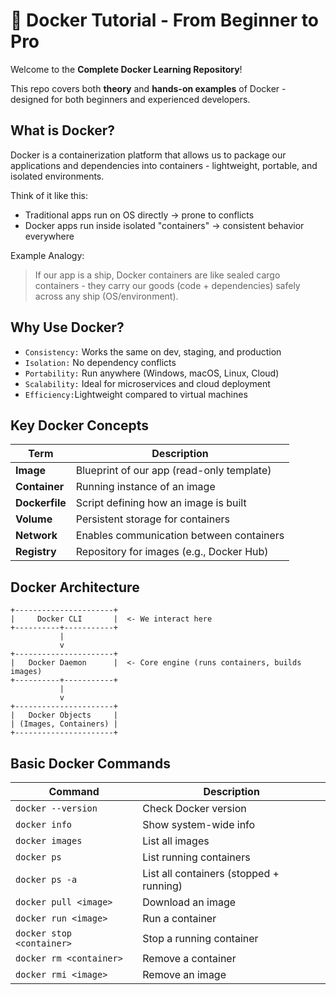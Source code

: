 # 🐳 Docker Tutorial - From Beginner to Pro

Welcome to the **Complete Docker Learning Repository**!

This repo covers both **theory** and **hands-on examples** of Docker - designed for both beginners and experienced developers.

## What is Docker?

Docker is a containerization platform that allows us to package our applications and dependencies into containers - lightweight, portable, and isolated environments.

Think of it like this:
* Traditional apps run on OS directly -> prone to conflicts
* Docker apps run inside isolated "containers" -> consistent behavior everywhere

Example Analogy:
> If our app is a ship, Docker containers are like sealed cargo containers - they carry our goods (code + dependencies) safely across any ship (OS/environment).

## Why Use Docker?

* `Consistency:` Works the same on dev, staging, and production
* `Isolation:` No dependency conflicts
* `Portability:` Run anywhere (Windows, macOS, Linux, Cloud)
* `Scalability:` Ideal for microservices and cloud deployment
* `Efficiency:`Lightweight compared to virtual machines

## Key Docker Concepts

| Term           | Description                                |
| -------------- | ------------------------------------------ |
| **Image**      | Blueprint of our app (read-only template) |
| **Container**  | Running instance of an image               |
| **Dockerfile** | Script defining how an image is built      |
| **Volume**     | Persistent storage for containers          |
| **Network**    | Enables communication between containers   |
| **Registry**   | Repository for images (e.g., Docker Hub)   |

## Docker Architecture

```
+----------------------+
|     Docker CLI       |  <- We interact here
+----------+-----------+
           |
           v
+----------------------+
|   Docker Daemon      |  <- Core engine (runs containers, builds images)
+----------+-----------+
           |
           v
+----------------------+
|   Docker Objects     |
| (Images, Containers) |
+----------------------+

```

## Basic Docker Commands

| Command                   | Description                             |
| ------------------------- | --------------------------------------- |
| `docker --version`        | Check Docker version                    |
| `docker info`             | Show system-wide info                   |
| `docker images`           | List all images                         |
| `docker ps`               | List running containers                 |
| `docker ps -a`            | List all containers (stopped + running) |
| `docker pull <image>`     | Download an image                       |
| `docker run <image>`      | Run a container                         |
| `docker stop <container>` | Stop a running container                |
| `docker rm <container>`   | Remove a container                      |
| `docker rmi <image>`      | Remove an image                         |

